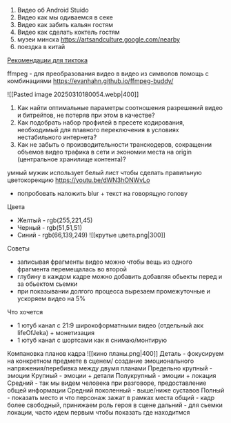 1. Видео об Android Stuido
2. Видео как мы одиваемся в секе
3. Видео как забить кальян гостям
4. Видео как сделать коктель гостям
5. музеи минска https://artsandculture.google.com/nearby
6. поездка в китай

[Рекомендации для тиктока](https://developers.tiktok.com/doc/content-posting-api-media-transfer-guide?enter_method=left_navigation)

ffmpeg - для преобразования видео в видео из символов
помощь с комбинациями https://evanhahn.github.io/ffmpeg-buddy/

![[Pasted image 20250310180054.webp|400]]

1. Как найти оптимальные параметры соотношения разрешений видео и битрейтов, не потеряв при этом в качестве?
2. Как подобрать набор профилей в пресете кодирования, необходимый для плавного переключения в условиях нестабильного интернета?
3. Как не забыть о производительности транскодеров, сокращении объемов видео трафика в сети и экономии места на origin (центральное хранилище контента)?

умный мужик использует белый лист чтобы сделать правильную цветокорекцию
https://youtu.be/dWN3hONWvLo

- попробовать наложить blur + текст на говорящую голову

Цвета 
- Желтый - rgb(255,221,45)
- Черный - rgb(51,51,51)
- Синий - rgb(66,139,249)
![[крутые цвета.png|300]]

Советы
- записывая фрагменты видео можно чтобы вещь из одного фрагмента перемещалась во второй
- глубину в каждом кадре можно добавить добавляя обьекты перед и за обьектом сьемки
- при показывании долгого процесса вырезаем промежуточные и ускоряем видео на 5%

Что хочется
- 1 ютуб канал с 21:9 широкоформатными видео (отдельный акк lifeOfJeka) + монетизация
- 1 ютуб канал с шортсами как я снимаю/монтирую

Компановка планов кадра
![[кино планы.png|400]]
Деталь - фокусируем на конкретном предмете в сценем/ создание эмоционального напряжения/перебивка между двумя планами
Предельно крупный -  эмоции
Крупный - эмоции + детали
Полукрупный - эмоции + локация
Средний - так мы видем человека при разговоре, предоставление общей информации
Средний поколенный - выше/ниже суставов 
Полный - показать место и что персонаж зажат в рамках места
общий - кадр более свободный, принижаем роль героя в сцене
дальний - для сьемки локации, часто идем первым чтобы показать где находитмся